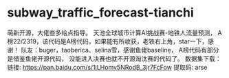# subway_traffic_forecast-tianchi
萌新开源，大佬些多给点指导。
天池全球城市计算AI挑战赛-地铁人流量预测，
A榜22/2319，该代码是A榜代码，如果能有所收获，老铁右上角，star一下，感谢！
队友：buger，taoberica、selina雪，感谢鱼佬baseline，
A榜代码有部分是借鉴鱼佬开源代码，
没能进入决赛也就不开源淘汰赛的代码了。
数据集下载：
链接: https://pan.baidu.com/s/1iLHomv5NRodB_3jr7FcFow 提取码: arse 



